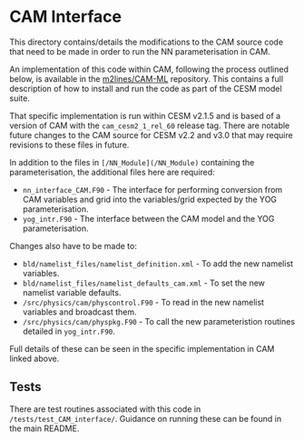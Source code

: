 # CAM Interface

This directory contains/details the modifications to the CAM source code that need to be
made in order to run the NN parameterisation in CAM.

An implementation of this code within CAM, following the process outlined below, is 
available in the [m2lines/CAM-ML](https://github.com/m2lines/CAM-ML/tree/CAM-ML)
repository.
This contains a full description of how to install and run the code as part of the CESM 
model suite.

That specific implementation is run within CESM v2.1.5 and is based of a version of CAM
with the `cam_cesm2_1_rel_60` release tag.
There are notable future changes to the CAM source for CESM v2.2 and v3.0 that may
require revisions to these files in future.

In addition to the files in `[/NN_Module](/NN_Module)` containing the parameterisation,
the additional files here are required:

- `nn_interface_CAM.F90` - The interface for performing conversion from CAM variables and grid into the variables/grid expected by the YOG parameterisation.
- `yog_intr.F90` - The interface between the CAM model and the YOG parameterisation.

Changes also have to be made to:

- `bld/namelist_files/namelist_definition.xml` - To add the new namelist variables.
- `bld/namelist_files/namelist_defaults_cam.xml` - To set the new namelist variable defaults.
- `/src/physics/cam/physcontrol.F90` - To read in the new namelist variables and broadcast them.
- `/src/physics/cam/physpkg.F90` - To call the new parameteristion routines detailed in `yog_intr.F90`.

Full details of these can be seen in the specific implementation in CAM linked above.


## Tests

There are test routines associated with this code in `/tests/test_CAM_interface/`.
Guidance on running these can be found in the main README.
